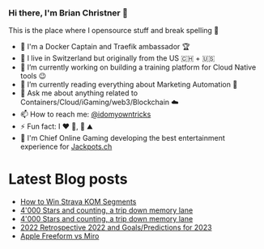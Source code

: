 ### Hi there, I'm Brian Christner 👋
This is the place where I opensource stuff and break spelling :rofl:

- 🐳 I'm a Docker Captain and Traefik ambassador :trophy:
- 📍 I live in Switzerland but originally from the US :switzerland: + :us:
- 🔭 I’m currently working on building a training platform for Cloud Native tools :wink:
- 🌱 I’m currently reading everything about Marketing Automation :book:
- 💬 Ask me about anything related to Containers/Cloud/iGaming/web3/Blockchain :cloud:
- 📫 How to reach me: [@idomyowntricks](https://twitter.com/idomyowntricks)
- ⚡ Fun fact: I :heart: :bicyclist:, :ski: :mountain:
- 🎰 I'm Chief Online Gaming developing the best entertainment experience for [Jackpots.ch](https://www.jackpots.ch/)

# Latest Blog posts
<!-- BLOG-POST-LIST:START -->
- [How to Win Strava KOM Segments](https://brianchristner.io/how-to-win-strava-kom-segments/)
- [4&#39;000 Stars and counting, a trip down memory lane](https://dev.to/vegasbrianc/4000-stars-and-counting-a-trip-down-memory-lane-407n)
- [4&#39;000 Stars and counting, a trip down memory lane](https://brianchristner.io/4000-stars-and-counting-a-trip-down-memory-lane/)
- [2022 Retrospective 2022 and Goals/Predictions for 2023](https://brianchristner.io/2022-retrospective-2022-and-goals-predictions-for-2023/)
- [Apple Freeform vs Miro](https://dev.to/vegasbrianc/apple-freeform-vs-miro-5a13)
<!-- BLOG-POST-LIST:END -->
